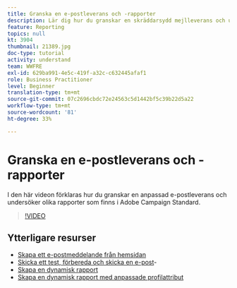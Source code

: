 ```yaml
---
title: Granska en e-postleverans och -rapporter
description: Lär dig hur du granskar en skräddarsydd mejlleverans och utforskar olika rapporter som finns i Adobe Campaign Standard.
feature: Reporting
topics: null
kt: 3904
thumbnail: 21389.jpg
doc-type: tutorial
activity: understand
team: WWFRE
exl-id: 629ba991-4e5c-419f-a32c-c632445afaf1
role: Business Practitioner
level: Beginner
translation-type: tm+mt
source-git-commit: 07c2696cbdc72e24563c5d1442bf5c39b22d5a22
workflow-type: tm+mt
source-wordcount: '81'
ht-degree: 33%

---
```


# Granska en e-postleverans och -rapporter

I den här videon förklaras hur du granskar en anpassad e-postleverans och undersöker olika rapporter som finns i Adobe Campaign Standard.

>[!VIDEO](https://video.tv.adobe.com/v/21389?quality=12)

## Ytterligare resurser

* [Skapa ett e-postmeddelande från hemsidan](/help/communication-channels/email/create-email-from-homepage.md)
* [Skicka ett test, förbereda och skicka en e-post](/help/communication-channels/email/sending-test-preparing-sending-email.md)-
* [Skapa en dynamisk rapport](/help/reporting/creating-a-dynamic-report.md)
* [Skapa en dynamisk rapport med anpassade profilattribut](/help/reporting/custom-profile-attributes-dynamic-reports.md)
